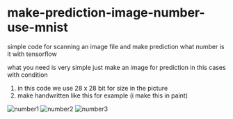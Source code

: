# make-prediction-image-number-use-mnist
simple code for scanning an image file and make prediction what number is it with tensorflow

what you need is very simple just make an image for prediction in this cases with condition
1. in this code we use 28 x 28 bit for size in the picture
2. make handwritten like this for example (i make this in paint)

![number1](https://user-images.githubusercontent.com/109350649/189531745-b85d7846-41df-446a-9ca3-632d60e1b936.png)
![number2](https://user-images.githubusercontent.com/109350649/189531769-8775d0d6-c918-4081-aa0c-f16767177d22.png)
![number3](https://user-images.githubusercontent.com/109350649/189531770-7bb69e60-7578-40fe-b769-1e99bd921e24.png)
